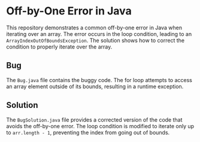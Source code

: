 # Off-by-One Error in Java
This repository demonstrates a common off-by-one error in Java when iterating over an array. The error occurs in the loop condition, leading to an `ArrayIndexOutOfBoundsException`. The solution shows how to correct the condition to properly iterate over the array.

## Bug
The `Bug.java` file contains the buggy code.  The for loop attempts to access an array element outside of its bounds, resulting in a runtime exception.

## Solution
The `BugSolution.java` file provides a corrected version of the code that avoids the off-by-one error. The loop condition is modified to iterate only up to `arr.length - 1`, preventing the index from going out of bounds.